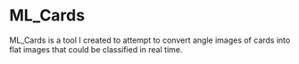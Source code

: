 # ML_Cards

ML_Cards is a tool I created to attempt to convert angle images of cards into flat images that could be classified in real time.
